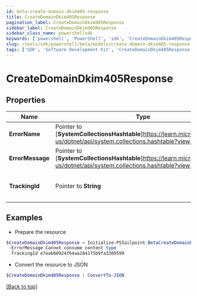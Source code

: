 ```yaml
---
id: beta-create-domain-dkim405-response
title: CreateDomainDkim405Response
pagination_label: CreateDomainDkim405Response
sidebar_label: CreateDomainDkim405Response
sidebar_class_name: powershellsdk
keywords: ['powershell', 'PowerShell', 'sdk', 'CreateDomainDkim405Response', 'BetaCreateDomainDkim405Response'] 
slug: /tools/sdk/powershell/beta/models/create-domain-dkim405-response
tags: ['SDK', 'Software Development Kit', 'CreateDomainDkim405Response', 'BetaCreateDomainDkim405Response']
---
```



# CreateDomainDkim405Response

## Properties

Name | Type | Description | Notes
------------ | ------------- | ------------- | -------------
**ErrorName** |  Pointer to [**SystemCollectionsHashtable**]https://learn.microsoft.com/en-us/dotnet/api/system.collections.hashtable?view=net-9.0 | A message describing the error | [optional] 
**ErrorMessage** |  Pointer to [**SystemCollectionsHashtable**]https://learn.microsoft.com/en-us/dotnet/api/system.collections.hashtable?view=net-9.0 | Description of the error | [optional] 
**TrackingId** |  Pointer to **String** | Unique tracking id for the error. | [optional] 

## Examples

- Prepare the resource
```powershell
$CreateDomainDkim405Response = Initialize-PSSailpoint.BetaCreateDomainDkim405Response  -ErrorName NotSupportedException `
 -ErrorMessage Cannot consume content type `
 -TrackingId e7eab60924f64aa284175b9fa3309599
```

- Convert the resource to JSON
```powershell
$CreateDomainDkim405Response | ConvertTo-JSON
```


[[Back to top]](#) 

